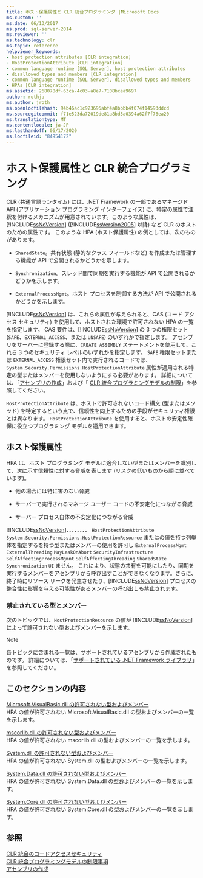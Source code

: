 ```yaml
---
title: ホスト保護属性と CLR 統合プログラミング |Microsoft Docs
ms.custom: ''
ms.date: 06/13/2017
ms.prod: sql-server-2014
ms.reviewer: ''
ms.technology: clr
ms.topic: reference
helpviewer_keywords:
- host protection attributes [CLR integration]
- HostProtectionAttribute [CLR integration]
- common language runtime [SQL Server], host protection attributes
- disallowed types and members [CLR integration]
- common language runtime [SQL Server], disallowed types and members
- HPAs [CLR integration]
ms.assetid: 268078df-63ca-4c03-a8e7-7108bcea9697
author: rothja
ms.author: jroth
ms.openlocfilehash: 94b46ac1c923695abf4a8bbbb4f074f14593ddcd
ms.sourcegitcommit: f71e523da72019de81a8bd5a0394a62f7f76ea20
ms.translationtype: MT
ms.contentlocale: ja-JP
ms.lasthandoff: 06/17/2020
ms.locfileid: "84954172"
---
```

# <a name="host-protection-attributes-and-clr-integration-programming"></a>ホスト保護属性と CLR 統合プログラミング
  CLR (共通言語ランタイム) には、.NET Framework の一部であるマネージド API (アプリケーション プログラミング インターフェイス) に、特定の属性で注釈を付けるメカニズムが用意されています。このような属性は、[!INCLUDE[ssNoVersion](../../includes/ssnoversion-md.md)] ([!INCLUDE[ssVersion2005](../../includes/ssversion2005-md.md)] 以降) など CLR のホストのための属性です。 このような HPA (ホスト保護属性) の例としては、次のものがあります。  
  
-   `SharedState`。共有状態 (静的なクラス フィールドなど) を作成または管理する機能が API で公開されるかどうかを示します。  
  
-   `Synchronization`。スレッド間で同期を実行する機能が API で公開されるかどうかを示します。  
  
-   `ExternalProcessMgmt`。ホスト プロセスを制御する方法が API で公開されるかどうかを示します。  
  
 [!INCLUDE[ssNoVersion](../../includes/ssnoversion-md.md)] は、これらの属性が与えられると、CAS (コード アクセス セキュリティ) を使用して、ホストされた環境で許可されない HPA の一覧を指定します。 CAS 要件は、[!INCLUDE[ssNoVersion](../../includes/ssnoversion-md.md)] の 3 つの権限セット (`SAFE`、`EXTERNAL_ACCESS`、または `UNSAFE`) のいずれかで指定します。 アセンブリをサーバーに登録する際に、`CREATE ASSEMBLY` ステートメントを使用して、これら 3 つのセキュリティ レベルのいずれかを指定します。 `SAFE` 権限セットまたは `EXTERNAL_ACCESS` 権限セット内で実行されるコードでは、`System.Security.Permissions.HostProtectionAttribute` 属性が適用される特定の型またはメンバーを使用しないようにする必要があります。 詳細については、「[アセンブリの作成](../clr-integration/assemblies/creating-an-assembly.md)」および「 [CLR 統合プログラミングモデルの制限](../clr-integration/database-objects/clr-integration-programming-model-restrictions.md)」を参照してください。  
  
 `HostProtectionAttribute` は、ホストで許可されないコード構文 (型またはメソッド) を特定するという点で、信頼性を向上するための手段がセキュリティ権限とは異なります。 `HostProtectionAttribute` を使用すると、ホストの安定性確保に役立つプログラミング モデルを適用できます。  
  
## <a name="host-protection-attributes"></a>ホスト保護属性  
 HPA は、ホスト プログラミング モデルに適合しない型またはメンバーを識別して、次に示す信頼性に対する脅威を表します (リスクの低いものから順に並べています)。  
  
-   他の場合には特に害のない脅威  
  
-   サーバーで実行されるマネージ ユーザー コードの不安定化につながる脅威  
  
-   サーバー プロセス自体の不安定化につながる脅威  
  
 [!INCLUDE[ssNoVersion](../../includes/ssnoversion-md.md)]、、、、、、、、 `HostProtectionAttribute` `System.Security.Permissions.HostProtectionResource` またはの値を持つ列挙体を指定するを持つ型またはメンバーの使用を許可し `ExternalProcessMgmt` `ExternalThreading` `MayLeakOnAbort` `SecurityInfrastructure` `SelfAffectingProcessMgmnt` `SelfAffectingThreading` `SharedState` `Synchronization` `UI` ません。 これにより、状態の共有を可能にしたり、同期を実行するメンバーをアセンブリから呼び出すことができなくなります。さらに、終了時にリソース リークを発生させたり、[!INCLUDE[ssNoVersion](../../includes/ssnoversion-md.md)] プロセスの整合性に影響を与える可能性があるメンバーの呼び出しも禁止されます。  
  
### <a name="disallowed-types-and-members"></a>禁止されている型とメンバー  
 次のトピックでは、`HostProtectionResource` の値が [!INCLUDE[ssNoVersion](../../includes/ssnoversion-md.md)] によって許可されない型およびメンバーを示します。  
  
> [!NOTE]  
>  各トピックに含まれる一覧は、サポートされているアセンブリから作成されたものです。  詳細については、「[サポートされている .NET Framework ライブラリ](../clr-integration/database-objects/supported-net-framework-libraries.md)」を参照してください。  
  
## <a name="in-this-section"></a>このセクションの内容  
 [Microsoft.VisualBasic.dll の許可されない型およびメンバー](disallowed-types-and-members-in-microsoft-visualbasic-dll.md)  
 HPA の値が許可されない Microsoft.VisualBasic.dll の型およびメンバーの一覧を示します。  
  
 [mscorlib.dll の許可されない型およびメンバー](disallowed-types-and-members-in-mscorlib-dll.md)  
 HPA の値が許可されない mscorlib.dll の型およびメンバーの一覧を示します。  
  
 [System.dll の許可されない型およびメンバー](disallowed-types-and-members-in-system-dll.md)  
 HPA の値が許可されない System.dll の型およびメンバーの一覧を示します。  
  
 [System.Data.dll の許可されない型およびメンバー](disallowed-types-and-members-in-system-data-dll.md)  
 HPA の値が許可されない System.Data.dll の型およびメンバーの一覧を示します。  
  
 [System.Core.dll の許可されない型およびメンバー](disallowed-types-and-members-in-system-core-dll.md)  
 HPA の値が許可されない System.Core.dll の型およびメンバーの一覧を示します。  
  
## <a name="see-also"></a>参照  
 [CLR 統合のコードアクセスセキュリティ](../clr-integration/security/clr-integration-code-access-security.md)   
 [CLR 統合プログラミングモデルの制限事項](../clr-integration/database-objects/clr-integration-programming-model-restrictions.md)   
 [アセンブリの作成](../clr-integration/assemblies/creating-an-assembly.md)  
  
  
